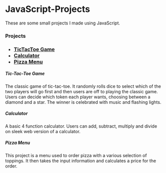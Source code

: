 # JavaScript-Projects

<p>These are some small projects I made using JavaScript.</p>

<h3>Projects<h3>
  
  <ul>
  <li><a href="https://github.com/starshaquinte/JavaScript-Projects/tree/main/TicTacToe">TicTacToe Game</a></li>
  <li><a href="https://github.com/starshaquinte/JavaScript-Projects/tree/main/Calculator%20Assignment">Calculator</a></li>
  <li><a href="https://github.com/starshaquinte/JavaScript-Projects/tree/main/Pizza_Project">Pizza Menu</a></li>
  </ul> 
    
  <h5>Tic-Tac-Toe Game</h5>
  <p>The classic game of tic-tac-toe. It randomly rolls dice to select which of the two players will go first and then users are off to playing the classic game. Users 
    can decide which token each player wants, choosing between a diamond and a star. The winner is celebrated with music and flashing lights.</p>
  
  <h5>Calculator</h5>
  <p>A basic 4 function calculator. Users can add, subtract, multiply and divide on sleek web version of a calculator.</p>
  
  <h5>Pizza Menu</h5>
  <p>This project is a menu used to order pizza with a various selection of toppings. It then takes the input information and calculates a price for the order.</p>
    
  
  
